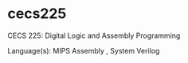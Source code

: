 # cecs225
CECS 225: Digital Logic and Assembly Programming

Language(s): MIPS Assembly , System Verilog

